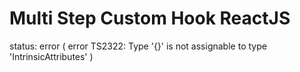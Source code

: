 # Multi Step Custom Hook ReactJS

status: error ( error TS2322: Type '{}' is not assignable to type 'IntrinsicAttributes' )
